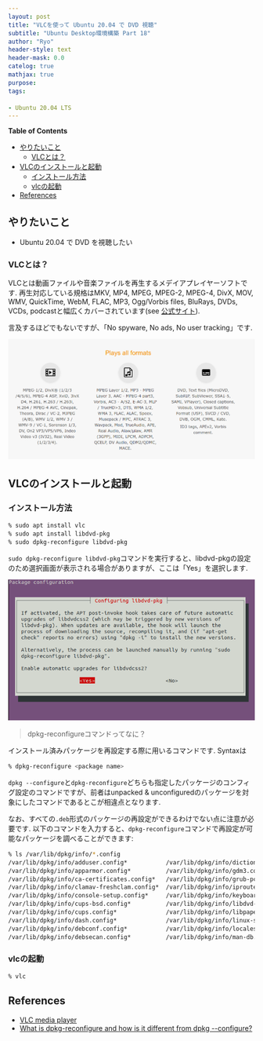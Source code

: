 ```yaml
---
layout: post
title: "VLCを使って Ubuntu 20.04 で DVD 視聴"
subtitle: "Ubuntu Desktop環境構築 Part 18"
author: "Ryo"
header-style: text
header-mask: 0.0
catelog: true
mathjax: true
purpose: 
tags:

- Ubuntu 20.04 LTS
---
```


**Table of Contents**
<!-- START doctoc generated TOC please keep comment here to allow auto update -->
<!-- DON'T EDIT THIS SECTION, INSTEAD RE-RUN doctoc TO UPDATE -->

- [やりたいこと](#%E3%82%84%E3%82%8A%E3%81%9F%E3%81%84%E3%81%93%E3%81%A8)
  - [VLCとは？](#vlc%E3%81%A8%E3%81%AF)
- [VLCのインストールと起動](#vlc%E3%81%AE%E3%82%A4%E3%83%B3%E3%82%B9%E3%83%88%E3%83%BC%E3%83%AB%E3%81%A8%E8%B5%B7%E5%8B%95)
  - [インストール方法](#%E3%82%A4%E3%83%B3%E3%82%B9%E3%83%88%E3%83%BC%E3%83%AB%E6%96%B9%E6%B3%95)
  - [vlcの起動](#vlc%E3%81%AE%E8%B5%B7%E5%8B%95)
- [References](#references)

<!-- END doctoc generated TOC please keep comment here to allow auto update -->

## やりたいこと

- Ubuntu 20.04 で DVD を視聴したい

### VLCとは？

VLCとは動画ファイルや音楽ファイルを再生するメデイアプレイヤーソフトです. 再生対応している規格はMKV, MP4, MPEG, MPEG-2, MPEG-4, DivX, MOV, WMV, QuickTime, WebM, FLAC, MP3, Ogg/Vorbis files, BluRays, DVDs, VCDs, podcastと幅広くカバーされています(see [公式サイト](https://www.videolan.org/vlc/features.html)). 

言及するほどでもないですが、「No spyware, No ads, No user tracking」です.

<img src="https://github.com/ryonakimageserver/omorikaizuka/blob/master/%E3%83%96%E3%83%AD%E3%82%B0%E7%94%A8/20210409-002.png?raw=true">

## VLCのインストールと起動
### インストール方法

```zsh
% sudo apt install vlc
% sudo apt install libdvd-pkg
% sudo dpkg-reconfigure libdvd-pkg
```

`sudo dpkg-reconfigure libdvd-pkg`コマンドを実行すると、libdvd-pkgの設定のため選択画面が表示される場合がありますが、ここは「Yes」を選択します.

<img src="https://github.com/ryonakimageserver/omorikaizuka/blob/master/%E3%83%96%E3%83%AD%E3%82%B0%E7%94%A8/20210409-001.png?raw=true">

> dpkg-reconfigureコマンドってなに？

インストール済みパッケージを再設定する際に用いるコマンドです. Syntaxは

```zsh
% dpkg-reconfigure <package name>
```

`dpkg --configure`と`dpkg-reconfigure`どちらも指定したパッケージのコンフィグ設定のコマンドですが、前者はunpacked & unconfiguredのパッケージを対象にしたコマンドであるとこが相違点となります.

なお、すべての`.deb`形式のパッケージの再設定ができるわけでない点に注意が必要です. 以下のコマンドを入力すると、`dpkg-reconfigure`コマンドで再設定が可能なパッケージを調べることができます:

```zsh
% ls /var/lib/dpkg/info/*.config
/var/lib/dpkg/info/adduser.config*           /var/lib/dpkg/info/dictionaries-common.config*     /var/lib/dpkg/info/memtest86+.config*                 /var/lib/dpkg/info/ubuntu-advantage-tools.config*
/var/lib/dpkg/info/apparmor.config*          /var/lib/dpkg/info/gdm3.config*                    /var/lib/dpkg/info/openvpn.config*                    /var/lib/dpkg/info/ubuntu-drivers-common.config*
/var/lib/dpkg/info/ca-certificates.config*   /var/lib/dpkg/info/grub-pc.config*                 /var/lib/dpkg/info/popularity-contest.config*         /var/lib/dpkg/info/ufw.config*
/var/lib/dpkg/info/clamav-freshclam.config*  /var/lib/dpkg/info/iproute2.config*                /var/lib/dpkg/info/postfix.config*                    /var/lib/dpkg/info/unattended-upgrades.config*
/var/lib/dpkg/info/console-setup.config*     /var/lib/dpkg/info/keyboard-configuration.config*  /var/lib/dpkg/info/powerline.config*                  /var/lib/dpkg/info/wamerican.config*
/var/lib/dpkg/info/cups-bsd.config*          /var/lib/dpkg/info/libdvd-pkg.config*              /var/lib/dpkg/info/printer-driver-pnm2ppa.config*     /var/lib/dpkg/info/wbritish.config*
/var/lib/dpkg/info/cups.config*              /var/lib/dpkg/info/libpaper1:amd64.config*         /var/lib/dpkg/info/rkhunter.config*                   /var/lib/dpkg/info/xserver-xorg-legacy.config*
/var/lib/dpkg/info/dash.config*              /var/lib/dpkg/info/linux-sound-base.config*        /var/lib/dpkg/info/sane-utils.config*
/var/lib/dpkg/info/debconf.config*           /var/lib/dpkg/info/locales.config*                 /var/lib/dpkg/info/ttf-mscorefonts-installer.config*
/var/lib/dpkg/info/debsecan.config*          /var/lib/dpkg/info/man-db.config*                  /var/lib/dpkg/info/tzdata.config*
```

### vlcの起動

```zsh
% vlc
```

## References

- [VLC media player](https://www.videolan.org/vlc/)
- [What is dpkg-reconfigure and how is it different from dpkg --configure?](https://askubuntu.com/questions/590898/what-is-dpkg-reconfigure-and-how-is-it-different-from-dpkg-configure)